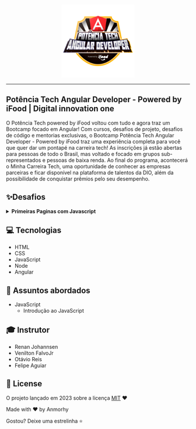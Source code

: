 <p align="center">
    <img width="200" src="logo.webp">
</p>

-------
## Potência Tech Angular Developer - Powered by iFood | Digital innovation one 

O Potência Tech powered by iFood voltou com tudo e agora traz um Bootcamp focado em Angular! Com cursos, desafios de projeto, desafios de código e mentorias exclusivas, o Bootcamp Potência Tech Angular Developer - Powered by iFood traz uma experiência completa para você que quer dar um pontapé na carreira tech! As inscrições já estão abertas para pessoas de todo o Brasil, mas voltado e focado em grupos sub-representados e pessoas de baixa renda. Ao final do programa, acontecerá o Minha Carreira Tech, uma oportunidade de conhecer as empresas parceiras e ficar disponível na plataforma de talentos da DIO, além da possibilidade de conquistar prêmios pelo seu desempenho.

## ✨Desafios
<details>
    <summary><strong>Primeiras Paginas com Javascript</strong></summary>
    <br />
    <div align="left">
        <table border=1>
            <tr>
                <th colspan="3"><a href="">01_Primeiros Passos JavaScipt</a></th>
            </tr>
            <tr>
                <th>Desafio</th>
                <th>Status</th>
            </tr>
            <tr>
                <td>Desafio_Valor de uma viagem</td>
                <td align="center">✔️</td>
            </tr> 
            <tr>
                <td>Desafio_Valor de uma viagem com tipo de combustivel</td>
                <td align="center">✔️</td>
            </tr> 
            <tr>
                <td>Desafio_Valor da media do aluno</td>
                <td align="center">✔️</td>
            </tr> 
            <tr>
                <td>Desafio_Calcular IMC</td>
                <td align="center">✔️</td>
            </tr>      
            <tr>
                <td>Desafio_Calcular Desconto</td>
                <td align="center">✔️</td>
            </tr>   
            <tr>
                <th colspan="3"><a href="">02_Conhecendo Funções</a></th>
            </tr>                     
            <tr>
                <td>Poder Função</td>
                <td align="center">✔️</td>
            </tr>
            <tr>
                <td>Desafio_Classificar IMC</td>
                <td align="center">✔️</td>
            </tr>
            <tr>
                <td>Desafio_Verificar Idade</td>
                <td align="center">✔️</td>
            </tr>
            <tr>
                <td>Desafio_Aplicar Desconto</td>
                <td align="center">✔️</td>
            </tr>   
            <tr>
                <th colspan="3"><a href="">03_Objetos e Classes</a></th>
            </tr>  
            <tr>
                <td>Desafio_Carros</td>
                <td align="center">✔️</td>
            </tr>   
            <tr>
                <td>Desafio_IMC</td>
                <td align="center">✔️</td>
            </tr>
            <tr>
                <th colspan="3"><a href="">04_Arrays e Estrutura de Repetição</a></th>
            </tr>  
            <tr>
                <td>Desafio_Notas</td>
                <td align="center">✔️</td>
            </tr>   
            <tr>
                <td>Desafio_Tabuada</td>
                <td align="center">✔️</td>
            </tr>   
            <tr>
                <td>Desafio_Numero Par</td>
                <td align="center">✔️</td>
            </tr>  
            <tr>
                <th colspan="3"><a href="">05_Importação e Exportação</a></th>
            </tr>    
            <tr>
                <td>Desafio_Numero Sorteado</td>
                <td align="center">✔️</td>
            </tr>            
            <tr>
                <th colspan="3"><a href="">06_Desafios</a></th>
            </tr>  
            <tr>
                <td>Desafio_Notas</td>
                <td align="center">✔️</td>
            </tr>   
            <tr>
                <td>Desafio_Numero Par</td>
                <td align="center">✔️</td>
            </tr>   
            <tr>
                <td>Desafio_Salario</td>
                <td align="center">✔️</td>
            </tr>  
            <tr>
                <td>Desafios</td>
                <td align="center">✔️</td>
            </tr>          
            <tr>
                <th colspan="3"><a href="https://github.com/anmorhy/Pokedex">Construindo Pokedex</a></th>
            </tr>
        </table>  
    </div>
</details>

## 💻 Tecnologias
- HTML
- CSS
- JavaScript
- Node 
- Angular

## 💬 Assuntos abordados

- JavaScript
    - Introdução ao JavaScript

## 🎓 Instrutor
 - Renan Johannsen
 - Venilton FalvoJr
 - Otávio Reis 
 - Felipe Aguiar

## 📜 License

O projeto lançado em 2023 sobre a licença [MIT](./LICENSE) ❤️ 

Made with ♥ by Anmorhy

Gostou? Deixe uma estrelinha ⭐
